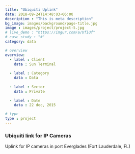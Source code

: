 ```yaml
---
title: "Ubiquiti Uplink"
date: 2018-09-24T14:48:03+06:00
description : "This is meta description"
bg_image: images/background/page-title.jpg
image : images/project/project-5.jpg
# live_demo : "https://imgur.com/a/UfiUf"
# case_study : "#"
category: data

# overview
overview:
  - label : Client
    data : Sun Terminal
    
  - label : Category
    data : Data
    
  - label : Sector
    data : Private
    
  - label : Date
    data : 22 dec, 2015

# type
type : project
---
```


### Ubiquiti link for IP Cameras

Uplink for IP cameras in port Everglades (Fort Lauderdale, FL)
